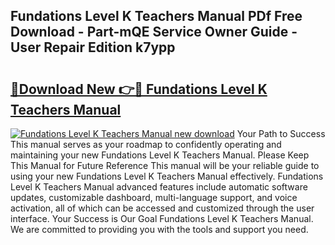 ## Fundations Level K Teachers Manual PDf Free Download - Part-mQE Service Owner Guide - User Repair Edition k7ypp

# <h2><a href="http://bc93224.oget.top/?id=Fundations+Level+K+Teachers+Manual">🔗Download New 👉🔴 Fundations Level K Teachers Manual</a></h2>

[![Fundations Level K Teachers Manual new download](https://i.imgur.com/5g1atiW.png)](http://bc93224.oget.top/?id=Fundations+Level+K+Teachers+Manual)
Your Path to Success This manual serves as your roadmap to confidently operating and maintaining your new Fundations Level K Teachers Manual. Please Keep This Manual for Future Reference This manual will be your reliable guide to using your new Fundations Level K Teachers Manual effectively. Fundations Level K Teachers Manual advanced features include automatic software updates, customizable dashboard, multi-language support, and voice activation, all of which can be accessed and customized through the user interface. Your Success is Our Goal Fundations Level K Teachers Manual. We are committed to providing you with the tools and support you need.
